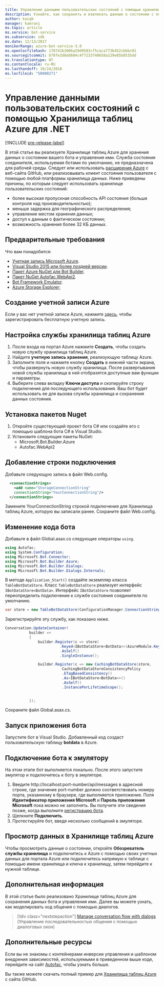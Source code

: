```yaml
---
title: Управление данными пользовательских состояний с помощью хранилища таблиц Azure | Документы Майкрософт
description: Узнайте, как сохранять и извлекать данные о состоянии с помощью Хранилища таблиц Azure и пакета SDK Bot Builder для .NET.
author: kaiqb
manager: kamrani
ms.topic: article
ms.service: bot-service
ms.subservice: sdk
ms.date: 12/13/2017
monikerRange: azure-bot-service-3.0
ms.openlocfilehash: 170741b3806a29d9583cf5caca773b452cbbbc01
ms.sourcegitcommit: b78fe3d8dd604c4f7233740658a229e85b8535dd
ms.translationtype: HT
ms.contentlocale: ru-RU
ms.lasthandoff: 10/24/2018
ms.locfileid: "50000271"
---
```

# <a name="manage-custom-state-data-with-azure-table-storage-for-net"></a>Управление данными пользовательских состояний с помощью Хранилища таблиц Azure для .NET

[!INCLUDE [pre-release-label](../includes/pre-release-label-v3.md)]

В этой статье вы реализуете Хранилище таблиц Azure для хранения данных о состоянии вашего бота и управления ими. Служба состояния соединителя, используемая ботами по умолчанию, не предназначена для рабочей среды. Следует или использовать [расширения Azure](https://github.com/Microsoft/BotBuilder-Azure) с веб-сайта GitHub, или реализовывать клиент состояния пользователя с помощью любой платформы хранилища данных. Ниже приведены причины, по которым следует использовать хранилище пользовательских состояний:
 - более высокая пропускная способность API состояния (больше контроля над производительностью);
 - меньше задержка для географического распределения;
 - управление местом хранения данных;
 - доступ к данным о фактическом состоянии;
 - возможность хранения более 32 КБ данных.

## <a name="prerequisites"></a>Предварительные требования
Что вам понадобится:
 - [Учетная запись Microsoft Azure](https://azure.microsoft.com/en-us/free/).
 - [Visual Studio 2015 или более поздней версии](https://www.visualstudio.com/).
 - [Пакет Azure NuGet для Bot Builder](https://www.nuget.org/packages/Microsoft.Bot.Builder.Azure/).
 - [Пакет NuGet Autofac.WebApi2](https://www.nuget.org/packages/Autofac.WebApi2/).
 - [Bot Framework Emulator](https://emulator.botframework.com/).
 - [Azure Storage Explorer;](http://storageexplorer.com/)
 
## <a name="create-azure-account"></a>Создание учетной записи Azure
Если у вас нет учетной записи Azure, нажмите [здесь](https://azure.microsoft.com/en-us/free/), чтобы зарегистрировать бесплатную учетную запись.

## <a name="set-up-the-azure-table-storage-service"></a>Настройка службы хранилища таблиц Azure
1. После входа на портал Azure нажмите **Создать**, чтобы создать новую службу хранилища таблиц Azure. 
2. Найдите **учетную запись хранения**, реализующую таблицу Azure. 
3. Заполните поля и нажмите кнопку **Создать** в нижней части экрана, чтобы развернуть новую службу хранилища. После развертывания новой службы хранилища в ней отобразятся доступные вам функции и параметры.
4. Выберите слева вкладку **Ключи доступа** и скопируйте строку подключения для последующего использования. Ваш бот будет использовать ее для вызова службы хранилища и сохранения данных состояния.

## <a name="install-nuget-packages"></a>Установка пакетов Nuget
1. Откройте существующий проект бота C# или создайте его с помощью шаблона бота C# в Visual Studio. 
2. Установите следующие пакеты NuGet:
   - Microsoft.Bot.Builder.Azure
   - Autofac.WebApi2

## <a name="add-connection-string"></a>Добавление строки подключения 
Добавьте следующую запись в файл Web.config. 
```XML
  <connectionStrings>
    <add name="StorageConnectionString"
    connectionString="YourConnectionString"/>
  </connectionStrings>
```
Замените YourConnectionString строкой подключения для Хранилища таблиц Azure, которую вы записали ранее. Сохраните файл Web.config.

## <a name="modify-your-bot-code"></a>Изменение кода бота
Добавьте в файл Global.asax.cs следующие операторы `using`.
```cs
using Autofac;
using System.Configuration;
using Microsoft.Bot.Connector;
using Microsoft.Bot.Builder.Azure;
using Microsoft.Bot.Builder.Dialogs;
using Microsoft.Bot.Builder.Dialogs.Internals;
```
В методе `Application_Start()` создайте экземпляр класса `TableBotDataStore`. Класс `TableBotDataStore` реализует интерфейс `IBotDataStore<BotData>`. Интерфейс `IBotDataStore` позволяет переопределить подключение к службе состояния соединителя по умолчанию.
 ```cs
 var store = new TableBotDataStore(ConfigurationManager.ConnectionStrings["StorageConnectionString"].ConnectionString);
 ```
Зарегистрируйте эту службу, как показано ниже.
 ```cs
 Conversation.UpdateContainer(
            builder =>
            {
                builder.Register(c => store)
                          .Keyed<IBotDataStore<BotData>>(AzureModule.Key_DataStore)
                          .AsSelf()
                          .SingleInstance();

                builder.Register(c => new CachingBotDataStore(store,
                           CachingBotDataStoreConsistencyPolicy
                           .ETagBasedConsistency))
                           .As<IBotDataStore<BotData>>()
                           .AsSelf()
                           .InstancePerLifetimeScope();

                
            });
 ```
Сохраните файл Global.asax.cs.

## <a name="run-your-bot-app"></a>Запуск приложения бота
Запустите бот в Visual Studio. Добавленный код создаст пользовательскую таблицу **botdata** в Azure.

## <a name="connect-your-bot-to-the-emulator"></a>Подключение бота к эмулятору
На этом этапе бот выполняется локально. После этого запустите эмулятор и подключитесь к боту в эмуляторе.
1. Введите http://localhost:port-number/api/messages в адресной строке, где значение port-number должно соответствовать номеру порта, указанному в браузере, где выполняется приложение. Поля <strong>Идентификатор приложения Microsoft</strong> и <strong>Пароль приложения Microsoft</strong> пока можно не заполнять. Вы получите эти сведения позже, когда выполните [регистрацию бота](~/bot-service-quickstart-registration.md).
2. Щелкните **Подключить**. 
3. Протестируйте бот, введя несколько сообщений в эмуляторе. 

## <a name="view-data-in-azure-table-storage"></a>Просмотр данных в Хранилище таблиц Azure
Чтобы просмотреть данные о состоянии, откройте **Обозреватель службы хранилища** и подключитесь к Azure с помощью своих учетных данных для портала Azure или подключитесь напрямую к таблице с помощью имени хранилища и ключа к хранилищу, затем перейдите к нужной таблице.  

## <a name="next-steps"></a>Дополнительная информация
В этой статье было реализовано Хранилище таблиц Azure для сохранения данных бота и управления ими. Далее вы можете узнать, как моделировать ход общения с помощью диалогов.

> [!div class="nextstepaction"]
> [Manage conversation flow with dialogs](bot-builder-dotnet-manage-conversation-flow.md) (Управление последовательностью общения с помощью диалоговых окон)


## <a name="additional-resources"></a>Дополнительные ресурсы

Если вы не знакомы с контейнерами инверсии управления и шаблоном внедрения зависимостей, используемыми в приведенном выше коде, перейдите на сайт [Autofac](http://autofac.readthedocs.io/en/latest/), чтобы узнать больше. 

Вы также можете скачать полный пример для [Хранилища таблиц Azure](https://github.com/Microsoft/BotBuilder-Azure/tree/master/CSharp/Samples/AzureTable) с сайта GitHub.

